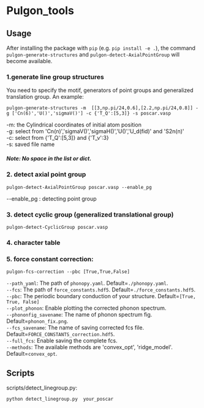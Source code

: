 # Pulgon_tools



## Usage
After installing the package with `pip` (e.g. `pip install -e .`), the command `pulgon-generate-structures` and `pulgon-detect-AxialPointGroup` will become available.

### 1.generate line group structures
 You need to specify the motif, generators of point groups and generalized translation group. An example:

```
pulgon-generate-structures -m  [[3,np.pi/24,0.6],[2.2,np.pi/24,0.8]] -g ['Cn(6)','U()','sigmaV()'] -c {'T_Q':[5,3]} -s poscar.vasp
```   



-m: the Cylindrical coordinates of initial atom position   
-g: select from 'Cn(n)','sigmaV()','sigmaH()','U()','U_d(fid)' and 'S2n(n)'  
-c: select from {'T_Q':[5,3]} and {'T_v':3}  
-s: saved file name  

##### Note: No space in the list or dict.


### 2. detect axial point group
```
pulgon-detect-AxialPointGroup poscar.vasp --enable_pg
```

--enable_pg : detecting point group


### 3. detect cyclic group (generalized translational group)
```
pulgon-detect-CyclicGroup poscar.vasp
```


### 4. character table



### 5. force constant correction:
```
pulgon-fcs-correction --pbc [True,True,False]
```
`--path_yaml`: The path of `phonopy.yaml`. Default=`./phonopy.yaml`.   
`--fcs`: The path of `force_constants.hdf5`.  Default=`./force_constants.hdf5`.   
`--pbc`: The periodic boundary conduction of your structure. Default=`[True, True, False]`       
`--plot_phonon`: Enable plotting the corrected phonon spectrum.   
`--phononfig_savename`: The name of phonon spectrum fig. Default=`phonon_fix.png`.   
`--fcs_savename`: The name of saving corrected fcs file. Default=`FORCE_CONSTANTS_correction.hdf5`.   
`--full_fcs`: Enable saving the complete fcs.   
`--methods`: The available methods are 'convex_opt', 'ridge_model'. Default=`convex_opt`.  


## Scripts

scripts/detect_linegroup.py:
```
python detect_linegroup.py  your_poscar
```
